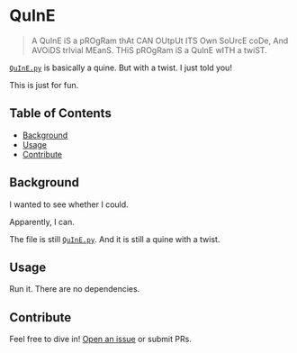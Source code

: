 # QuInE

> A QuInE iS a pROgRam thAt CAN OUtpUt ITS Own SoUrcE coDe, And AVOiDS
> trIvial MEanS.  THiS pROgRam iS a QuInE wITH a twiST.

[`QuInE.py`](https://github.com/BenWiederhake/QuInE/blob/master/QuInE.py) is basically a quine.  But with a twist.  I just told you!

This is just for fun.

## Table of Contents

- [Background](#background)
- [Usage](#usage)
- [Contribute](#contribute)

## Background

I wanted to see whether I could.

Apparently, I can.

The file is still [`QuInE.py`](https://github.com/BenWiederhake/QuInE/blob/master/QuInE.py).  And it is still a quine with a twist.

## Usage

Run it.  There are no dependencies.

## Contribute

Feel free to dive in! [Open an issue](https://github.com/BenWiederhake/QuInE/issues/new) or submit PRs.

